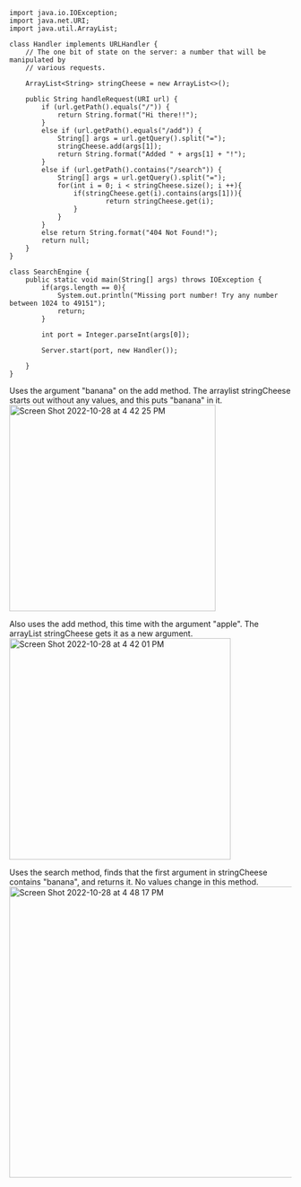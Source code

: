 ```
import java.io.IOException;
import java.net.URI;
import java.util.ArrayList;

class Handler implements URLHandler {
    // The one bit of state on the server: a number that will be manipulated by
    // various requests.

    ArrayList<String> stringCheese = new ArrayList<>();

    public String handleRequest(URI url) {
        if (url.getPath().equals("/")) {
            return String.format("Hi there!!");
        } 
        else if (url.getPath().equals("/add")) {
            String[] args = url.getQuery().split("=");
            stringCheese.add(args[1]);
            return String.format("Added " + args[1] + "!");
        } 
        else if (url.getPath().contains("/search")) {
            String[] args = url.getQuery().split("=");
            for(int i = 0; i < stringCheese.size(); i ++){
                if(stringCheese.get(i).contains(args[1])){
                        return stringCheese.get(i);
                }
            }
        }
        else return String.format("404 Not Found!");
        return null;
    }
}

class SearchEngine {
    public static void main(String[] args) throws IOException {
        if(args.length == 0){
            System.out.println("Missing port number! Try any number between 1024 to 49151");
            return;
        }

        int port = Integer.parseInt(args[0]);

        Server.start(port, new Handler());
        
    }
}
```

Uses the argument "banana" on the add method. The arraylist stringCheese starts out without any values, and this puts "banana" in it. 
<img width="368" alt="Screen Shot 2022-10-28 at 4 42 25 PM" src="https://user-images.githubusercontent.com/103080777/198751828-5b989be8-72e4-42b7-abfe-c936405b6316.png">


Also uses the add method, this time with the argument "apple". The arrayList stringCheese gets it as a new argument. 
<img width="395" alt="Screen Shot 2022-10-28 at 4 42 01 PM" src="https://user-images.githubusercontent.com/103080777/198751780-380cf008-0a3c-4f5e-8b3a-fc6eb130f504.png">

Uses the search method, finds that the first argument in stringCheese contains "banana", and returns it. No values change in this method. 
<img width="519" alt="Screen Shot 2022-10-28 at 4 48 17 PM" src="https://user-images.githubusercontent.com/103080777/198751898-95b0f6f0-cc49-4443-99fa-fda3b01b0211.png">

